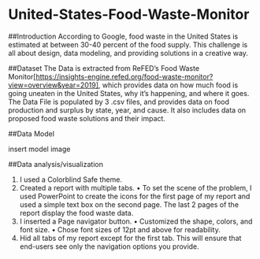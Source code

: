 # United-States-Food-Waste-Monitor

##Introduction
According to Google, food waste in the United States is estimated at between 30-40 percent of the food supply. 
This challenge is all about design, data modeling, and providing solutions in a creative way.

##Dataset
The Data is extracted from ReFED’s Food Waste Monitor[https://insights-engine.refed.org/food-waste-monitor?view=overview&year=2019], which provides data on how much food is going uneaten in the United States, why it’s happening, and where it goes. The Data File is populated by 3 .csv files, and provides data on food production and surplus by state, year, and cause. It also includes data on proposed food waste solutions and their impact.

##Data Model

insert model image

##Data analysis/visualization
1.	I used a Colorblind Safe theme.
2.	Created a report with multiple tabs.
•	To set the scene of the problem, I used PowerPoint to create the icons for the first page of my report and used a simple text box on the second page. The last 2 pages of the report display the food waste data.
3.	I inserted a Page navigator button.
•	 Customized the shape, colors, and font size.
•	Chose font sizes of 12pt and above for readability.
4.	Hid all tabs of my report except for the first tab. This will ensure that end-users see only the navigation options you provide.


